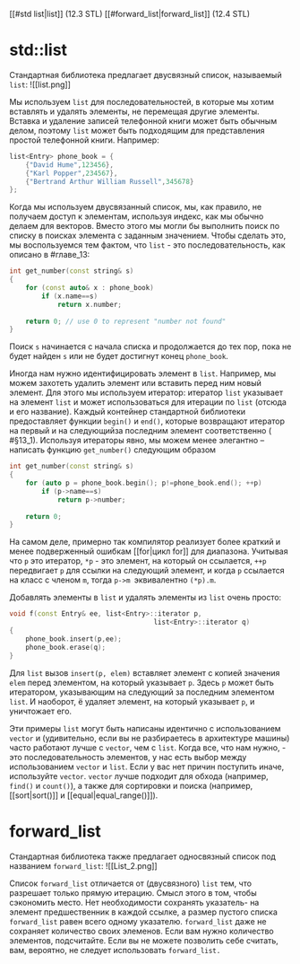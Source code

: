 
[[#std list|list]] (12.3 STL)
[[#forward_list|forward_list]] (12.4 STL)

# std::list

Стандартная библиотека предлагает двусвязный список, называемый `list`:
![[list.png]]

Мы используем `list` для последовательностей, в которые мы хотим вставлять и удалять элементы, не перемещая другие элементы. Вставка и удаление записей телефонной книги может быть обычным делом, поэтому `list` может быть подходящим для представления простой телефонной книги. Например:
```c++
list<Entry> phone_book = {
	{"David Hume",123456},
	{"Karl Popper",234567},
	{"Bertrand Arthur William Russell",345678}
};
```

Когда мы используем двусвязанный список, мы, как правило, не получаем доступ к элементам, используя индекс, как мы обычно делаем для векторов. Вместо этого мы могли бы выполнить поиск по списку в поисках элемента с заданным значением. Чтобы сделать это, мы воспользуемся тем фактом, что `list` - это последовательность, как описано в #главе_13:
```c++
int get_number(const string& s)
{
	for (const auto& x : phone_book)
		if (x.name==s)
			return x.number;
	
	return 0; // use 0 to represent "number not found"
}
```

Поиск `s` начинается с начала списка и продолжается до тех пор, пока не будет найден `s` или не будет достигнут конец `phone_book`.

Иногда нам нужно идентифицировать элемент в `list`. Например, мы можем захотеть удалить элемент или вставить перед ним новый элемент. Для этого мы используем итератор: итератор `list` указывает на элемент `list` и может использоваться для итерации по `list` (отсюда и его название). Каждый контейнер стандартной библиотеки предоставляет функции `begin()` и `end()`, которые возвращают итератор  на первый и на следующийза последним элемент соответственно ( #§13_1). Используя итераторы явно, мы можем менее элегантно – написать функцию `get_number()` следующим образом
```C++
int get_number(const string& s)
{
	for (auto p = phone_book.begin(); p!=phone_book.end(); ++p)
		if (p->name==s)
			return p->number;
			
	return 0; 
}
```

На самом деле, примерно так компилятор реализует более краткий и менее подверженный ошибкам [[for|цикл for]] для диапазона. Учитывая что `p` это итератор, `*p` - это элемент, на который он ссылается, `++p` передвигает `p` для ссылки на следующий элемент, и когда `p` ссылается на класс с членом `m`, тогда `p->m `эквивалентно `(*p).m`.

Добавлять элементы в `list` и удалять элементы из `list` очень просто:
```C++
void f(const Entry& ee, list<Entry>::iterator p,
									list<Entry>::iterator q)
{
	phone_book.insert(p,ee); 
	phone_book.erase(q); 
}
```

Для `list` вызов `insert(p, elem)` вставляет элемент с копией значения `elem` перед элементом, на который указывает `p`. Здесь `p` может быть итератором, указывающим на следующий за последним элементом `list`. И наоборот, ё удаляет элемент, на который указывает `p`, и уничтожает его.

Эти примеры `list` могут быть написаны идентично с использованием `vector` и (удивительно, если вы не разбираетесь в архитектуре машины) часто работают лучше с `vector`, чем с `list`. Когда все, что нам нужно, - это последовательность элементов, у нас есть выбор между использованием `vector` и `list`. Если у вас нет причин поступить иначе, используйте `vector`. `vector` лучше подходит для обхода (например, `find()` и `count()`), а также для сортировки и поиска (например, [[sort|sort()]] и [[equal|equal_range()]]).

# forward_list

Стандартная библиотека также предлагает односвязный список под названием `forward_list`:
![[List_2.png]]

Список `forward_list` отличается от (двусвязного) `list` тем, что разрешает только прямую итерацию. Смысл этого в том, чтобы сэкономить место. Нет необходимости сохранять указатель- на элемент предшественник в каждой ссылке, а размер пустого списка `forward_list` равен всего одному указателю. `forward_list` даже не сохраняет количество своих
элеменов. Если вам нужно количество элементов, подсчитайте. Если вы не можете позволить себе считать, вам, вероятно, не следует использовать `forward_list.`





